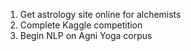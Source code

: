 1. Get astrology site online for alchemists
1. Complete Kaggle competition
1. Begin NLP on Agni Yoga corpus
